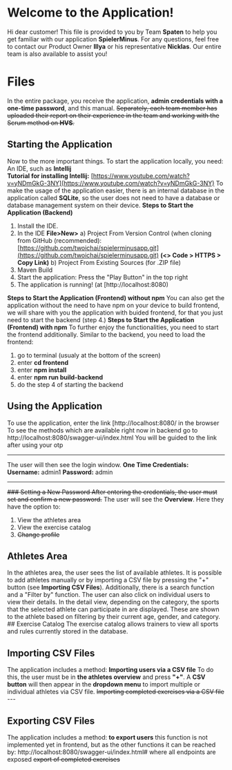 # Welcome to the Application! 
Hi dear customer! This file is provided to you by Team 
**Spaten** to help you get familiar with our application **SpielerMinus**. For any questions, feel free to contact our Product Owner **Illya** or his representative **Nicklas**. 
Our entire team is also available to assist you!
# Files 
In the entire package, you receive the application, **admin credentials with a one-time password**, and this manual. ~~Separately, each team member has uploaded their report on their experience in the team and working with the Scrum method on **HVS**.~~ 

## Starting the Application 
Now to the more important things. To start the application locally, you need: An IDE, such as **Intellij**  
**Tutorial for installing Intellij:** [https://www.youtube.com/watch?v=yNDmGkG-3NY](https://www.youtube.com/watch?v=yNDmGkG-3NY) 
To make the usage of the application easier, there is an internal database in the application called **SQLite**, so the user does not need to have a database or database management system on their device. **Steps to Start the Application (Backend)**  
1. Install the IDE. 
2. In the IDE **File>New>** 
	a) Project From Version Control (when cloning from GitHub (recommended): [https://github.com/twoichai/spielerminusapp.git](https://github.com/twoichai/spielerminusapp.git) 
**(<> Code > HTTPS > Copy Link)** 
b) Project From Existing Sources (for .ZIP file)
3. Maven Build 
4. Start the application: Press the "Play Button" in the top right 
5.  The application is running! (at [http://localhost:8080)

**Steps to Start the Application (Frontend) without npm** 
You can also get the application without the need to have npm on your device to build frontend, we will share with you the application with buided frontend, for that you just need to start the backend (step 4.)
**Steps to Start the Application (Frontend) with npm** 
To further enjoy the functionalities, you need to start the frontend additionally. Similar to the backend, you need to load the frontend:
1. go to terminal (usualy at the bottom of the screen)
2. enter **cd frontend** 
3. enter **npm install**
4. enter **npm run build-backend**
5. do the step 4 of starting the backend 

## Using the Application
To use the application, enter the link [http://localhost:8080/ in the browser 
To see the methods which are available right now in backend go to
http://localhost:8080/swagger-ui/index.html
You will be guided to the link after using your otp

--- 
The user will then see the login window. 
**One Time Credentials:**  
**Username:** admin1 
**Password:** admin 

--- 
~~### Setting a New Password After entering the credentials, the user must set and confirm a new password.~~ 
The user will see the **Overview**. Here they have the option to: 
1. View the athletes area 
2.  View the exercise catalog 
3.  ~~Change profile~~ 
## Athletes Area 
In the athletes area, the user sees the list of available athletes. It is possible to add athletes manually or by importing a CSV file by pressing the "+" button (see **Importing CSV Files**). Additionally, there is a search function and a "Filter by" function. The user can also click on individual users to view their details. In the detail view, depending on the category, the sports that the selected athlete can participate in are displayed. These are shown to the athlete based on filtering by their current age, gender, and category. ## Exercise Catalog The exercise catalog allows trainers to view all sports and rules currently stored in the database. 
## Importing CSV Files 
The application includes a method: 
**Importing users via a CSV file** 
To do this, the user must be in **the athletes overview** and press **"+"**. A **CSV button** will then appear in the **dropdown menu** to import multiple or individual athletes via CSV file.
 ~~Importing completed exercises via a CSV file~~ --- 
 ## Exporting CSV Files 
 The application includes a method: 
 **to export users**
 this function is not implemented yet in frontend, but as the other functions it can be reached by:
 http://localhost:8080/swagger-ui/index.html#
 where all endpoints are exposed
 ~~export of completed exercises~~
